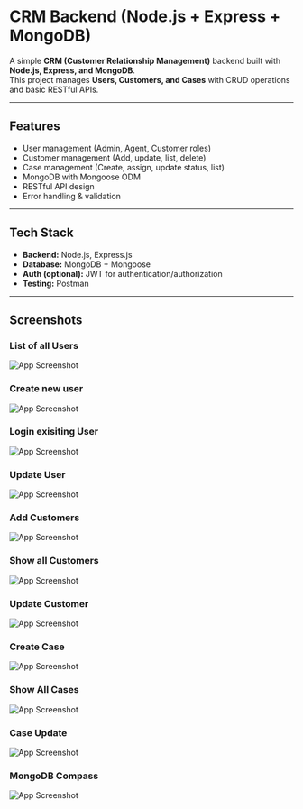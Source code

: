# CRM Backend (Node.js + Express + MongoDB)

A simple **CRM (Customer Relationship Management)** backend built with **Node.js, Express, and MongoDB**.  
This project manages **Users, Customers, and Cases** with CRUD operations and basic RESTful APIs.

---

## Features
- User management (Admin, Agent, Customer roles)
- Customer management (Add, update, list, delete)
- Case management (Create, assign, update status, list)
- MongoDB with Mongoose ODM
- RESTful API design
- Error handling & validation

---

## Tech Stack
- **Backend:** Node.js, Express.js  
- **Database:** MongoDB + Mongoose  
- **Auth (optional):** JWT for authentication/authorization  
- **Testing:** Postman   

---


## Screenshots

### List of all Users
![App Screenshot](./assets/screenshot/GET-userList.png)

### Create new user
![App Screenshot](./assets/screenshot/POST-registerUser.png)

### Login exisiting User
![App Screenshot](./assets/screenshot/POST-registerUser.png)

### Update User
![App Screenshot](./assets/screenshot/PATCH-updateUser.png)

### Add Customers
![App Screenshot](./assets/screenshot/POST-addcutomer.png)

### Show all Customers
![App Screenshot](./assets/screenshot/GET-customerList.png)

### Update Customer
![App Screenshot](./assets/screenshot/PATCH-customerUpdate.png)

### Create Case
![App Screenshot](./assets/screenshot/POST-createCase.png)

### Show All Cases
![App Screenshot](./assets/screenshot/GET-ShowAllCases.png)

### Case Update
![App Screenshot](./assets/screenshot/PATCH-caseUpdate.png)

### MongoDB Compass
![App Screenshot](./assets/screenshot/CollectionList-MongoDB.png)